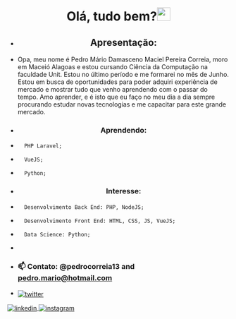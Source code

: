 <h1 align="center">Olá, tudo bem?<img src="https://raw.githubusercontent.com/kaueMarques/kaueMarques/master/hi.gif" width="30px"></h1>



- <h2 align="center">Apresentação: </h2>
 - Opa, meu nome é Pedro Mário Damasceno Maciel Pereira Correia, moro em Maceió Alagoas e estou cursando Ciência da Computação na faculdade Unit. Estou no último período e me formarei no mês de Junho. Estou em busca de oportunidades para poder adquiri experiência de mercado e mostrar tudo que venho aprendendo com o passar do tempo. Amo aprender, e é isto que eu faço no meu dia a dia sempre procurando estudar novas tecnologias e me capacitar para este grande mercado. 


<!--- 🔭 I’m currently working on ... -->
- <h3 align="center">Aprendendo: </h3>
-       PHP Laravel;
-       VueJS;
-       Python;
- <h3 align="center">Interesse: </h3>
-       Desenvolvimento Back End: PHP, NodeJS;
-       Desenvolvimento Front End: HTML, CSS, JS, VueJS;
-       Data Science: Python;
-               
- ### 📫 Contato: @pedrocorreia13 and pedro.mario@hotmail.com
- <a href="https://twitter.com/Pedromario00" target="_blank">
  <img align="center"  alt="twitter"/>  
</a>
<a href="https://www.linkedin.com/in/pedrom-correia/" target="_blank">
  <img align="center"  alt="linkedin"/>
</a>
<a href="https://www.instagram.com/pedrocorreia13/" target="_blank">
 <img align="center"  alt="instagram"/>
</a>

